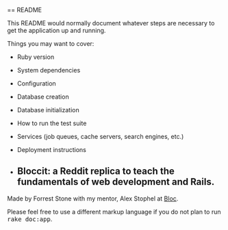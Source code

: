 == README

This README would normally document whatever steps are necessary to get the
application up and running.

Things you may want to cover:

* Ruby version

* System dependencies

* Configuration

* Database creation

* Database initialization

* How to run the test suite

* Services (job queues, cache servers, search engines, etc.)

* Deployment instructions

* ## Bloccit: a Reddit replica to teach the fundamentals of web development and Rails.

 Made by Forrest Stone with my mentor, Alex Stophel at [Bloc](http://bloc.io).



Please feel free to use a different markup language if you do not plan to run
<tt>rake doc:app</tt>.
